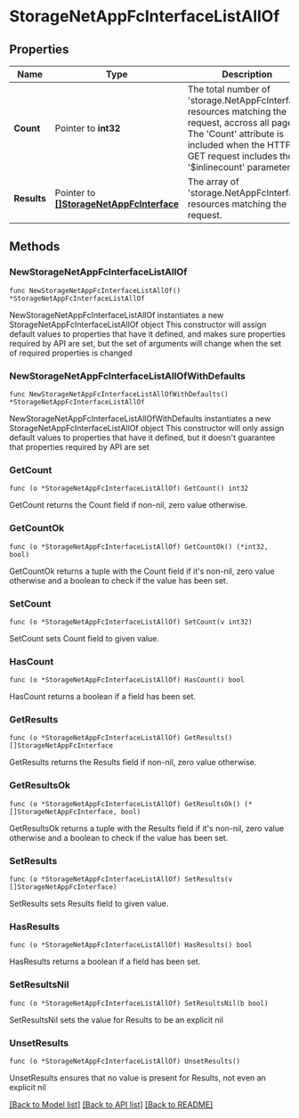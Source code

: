 # StorageNetAppFcInterfaceListAllOf

## Properties

Name | Type | Description | Notes
------------ | ------------- | ------------- | -------------
**Count** | Pointer to **int32** | The total number of &#39;storage.NetAppFcInterface&#39; resources matching the request, accross all pages. The &#39;Count&#39; attribute is included when the HTTP GET request includes the &#39;$inlinecount&#39; parameter. | [optional] 
**Results** | Pointer to [**[]StorageNetAppFcInterface**](StorageNetAppFcInterface.md) | The array of &#39;storage.NetAppFcInterface&#39; resources matching the request. | [optional] 

## Methods

### NewStorageNetAppFcInterfaceListAllOf

`func NewStorageNetAppFcInterfaceListAllOf() *StorageNetAppFcInterfaceListAllOf`

NewStorageNetAppFcInterfaceListAllOf instantiates a new StorageNetAppFcInterfaceListAllOf object
This constructor will assign default values to properties that have it defined,
and makes sure properties required by API are set, but the set of arguments
will change when the set of required properties is changed

### NewStorageNetAppFcInterfaceListAllOfWithDefaults

`func NewStorageNetAppFcInterfaceListAllOfWithDefaults() *StorageNetAppFcInterfaceListAllOf`

NewStorageNetAppFcInterfaceListAllOfWithDefaults instantiates a new StorageNetAppFcInterfaceListAllOf object
This constructor will only assign default values to properties that have it defined,
but it doesn't guarantee that properties required by API are set

### GetCount

`func (o *StorageNetAppFcInterfaceListAllOf) GetCount() int32`

GetCount returns the Count field if non-nil, zero value otherwise.

### GetCountOk

`func (o *StorageNetAppFcInterfaceListAllOf) GetCountOk() (*int32, bool)`

GetCountOk returns a tuple with the Count field if it's non-nil, zero value otherwise
and a boolean to check if the value has been set.

### SetCount

`func (o *StorageNetAppFcInterfaceListAllOf) SetCount(v int32)`

SetCount sets Count field to given value.

### HasCount

`func (o *StorageNetAppFcInterfaceListAllOf) HasCount() bool`

HasCount returns a boolean if a field has been set.

### GetResults

`func (o *StorageNetAppFcInterfaceListAllOf) GetResults() []StorageNetAppFcInterface`

GetResults returns the Results field if non-nil, zero value otherwise.

### GetResultsOk

`func (o *StorageNetAppFcInterfaceListAllOf) GetResultsOk() (*[]StorageNetAppFcInterface, bool)`

GetResultsOk returns a tuple with the Results field if it's non-nil, zero value otherwise
and a boolean to check if the value has been set.

### SetResults

`func (o *StorageNetAppFcInterfaceListAllOf) SetResults(v []StorageNetAppFcInterface)`

SetResults sets Results field to given value.

### HasResults

`func (o *StorageNetAppFcInterfaceListAllOf) HasResults() bool`

HasResults returns a boolean if a field has been set.

### SetResultsNil

`func (o *StorageNetAppFcInterfaceListAllOf) SetResultsNil(b bool)`

 SetResultsNil sets the value for Results to be an explicit nil

### UnsetResults
`func (o *StorageNetAppFcInterfaceListAllOf) UnsetResults()`

UnsetResults ensures that no value is present for Results, not even an explicit nil

[[Back to Model list]](../README.md#documentation-for-models) [[Back to API list]](../README.md#documentation-for-api-endpoints) [[Back to README]](../README.md)


